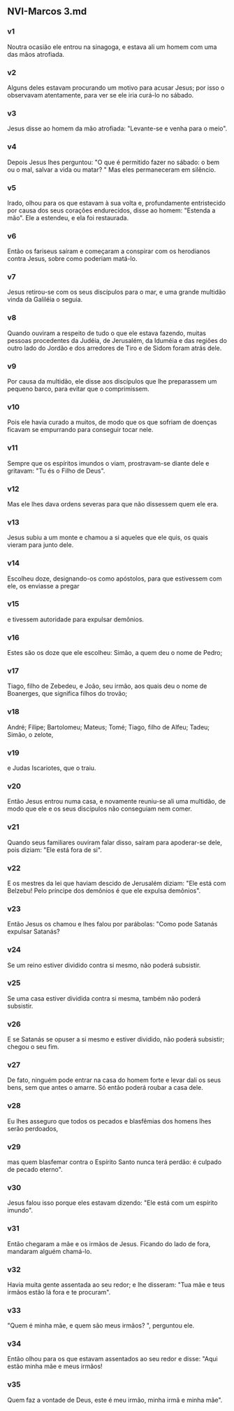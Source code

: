 ## NVI-Marcos 3.md
### v1
 Noutra ocasião ele entrou na sinagoga, e estava ali um homem com uma das mãos atrofiada.
### v2
 Alguns deles estavam procurando um motivo para acusar Jesus; por isso o observavam atentamente, para ver se ele iria curá-lo no sábado.
### v3
 Jesus disse ao homem da mão atrofiada: "Levante-se e venha para o meio".
### v4
 Depois Jesus lhes perguntou: "O que é permitido fazer no sábado: o bem ou o mal, salvar a vida ou matar? " Mas eles permaneceram em silêncio.
### v5
 Irado, olhou para os que estavam à sua volta e, profundamente entristecido por causa dos seus corações endurecidos, disse ao homem: "Estenda a mão". Ele a estendeu, e ela foi restaurada.
### v6
 Então os fariseus saíram e começaram a conspirar com os herodianos contra Jesus, sobre como poderiam matá-lo.
### v7
 Jesus retirou-se com os seus discípulos para o mar, e uma grande multidão vinda da Galiléia o seguia.
### v8
 Quando ouviram a respeito de tudo o que ele estava fazendo, muitas pessoas procedentes da Judéia, de Jerusalém, da Iduméia e das regiões do outro lado do Jordão e dos arredores de Tiro e de Sidom foram atrás dele.
### v9
 Por causa da multidão, ele disse aos discípulos que lhe preparassem um pequeno barco, para evitar que o comprimissem.
### v10
 Pois ele havia curado a muitos, de modo que os que sofriam de doenças ficavam se empurrando para conseguir tocar nele.
### v11
 Sempre que os espíritos imundos o viam, prostravam-se diante dele e gritavam: "Tu és o Filho de Deus".
### v12
 Mas ele lhes dava ordens severas para que não dissessem quem ele era.
### v13
 Jesus subiu a um monte e chamou a si aqueles que ele quis, os quais vieram para junto dele.
### v14
 Escolheu doze, designando-os como apóstolos, para que estivessem com ele, os enviasse a pregar
### v15
 e tivessem autoridade para expulsar demônios.
### v16
 Estes são os doze que ele escolheu: Simão, a quem deu o nome de Pedro;
### v17
 Tiago, filho de Zebedeu, e João, seu irmão, aos quais deu o nome de Boanerges, que significa filhos do trovão;
### v18
 André; Filipe; Bartolomeu; Mateus; Tomé; Tiago, filho de Alfeu; Tadeu; Simão, o zelote,
### v19
 e Judas Iscariotes, que o traiu.
### v20
 Então Jesus entrou numa casa, e novamente reuniu-se ali uma multidão, de modo que ele e os seus discípulos não conseguiam nem comer.
### v21
 Quando seus familiares ouviram falar disso, saíram para apoderar-se dele, pois diziam: "Ele está fora de si".
### v22
 E os mestres da lei que haviam descido de Jerusalém diziam: "Ele está com Belzebu! Pelo príncipe dos demônios é que ele expulsa demônios".
### v23
 Então Jesus os chamou e lhes falou por parábolas: "Como pode Satanás expulsar Satanás?
### v24
 Se um reino estiver dividido contra si mesmo, não poderá subsistir.
### v25
 Se uma casa estiver dividida contra si mesma, também não poderá subsistir.
### v26
 E se Satanás se opuser a si mesmo e estiver dividido, não poderá subsistir; chegou o seu fim.
### v27
 De fato, ninguém pode entrar na casa do homem forte e levar dali os seus bens, sem que antes o amarre. Só então poderá roubar a casa dele.
### v28
 Eu lhes asseguro que todos os pecados e blasfêmias dos homens lhes serão perdoados,
### v29
 mas quem blasfemar contra o Espírito Santo nunca terá perdão: é culpado de pecado eterno".
### v30
 Jesus falou isso porque eles estavam dizendo: "Ele está com um espírito imundo".
### v31
 Então chegaram a mãe e os irmãos de Jesus. Ficando do lado de fora, mandaram alguém chamá-lo.
### v32
 Havia muita gente assentada ao seu redor; e lhe disseram: "Tua mãe e teus irmãos estão lá fora e te procuram".
### v33
 "Quem é minha mãe, e quem são meus irmãos? ", perguntou ele.
### v34
 Então olhou para os que estavam assentados ao seu redor e disse: "Aqui estão minha mãe e meus irmãos!
### v35
 Quem faz a vontade de Deus, este é meu irmão, minha irmã e minha mãe".
